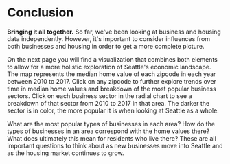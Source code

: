 # Conclusion

<b>Bringing it all together.</b> So far, we've been looking at business and housing data independently. However, it's important to consider influences from both businesses and housing in order to get a more complete picture.

On the next page you will find a visualization that combines both elements to allow for a more holistic exploration of Seattle's economic landscape. The map represents the median home value of each zipcode in each year between 2010 to 2017. Click on any zipcode to further explore trends over time in median home values and breakdown of the most popular business sectors. Click on each business sector in the radial chart to see a breakdown of that sector from 2010 to 2017 in that area. The darker the sector is in color, the more popular it is when looking at Seattle as a whole.

What are the most popular types of businesses in each area? How do the types of businesses in an area correspond with the home values there? What does ultimately this mean for residents who live there? These are all important questions to think about as new businesses move into Seattle and as the housing market continues to grow.